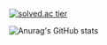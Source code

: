 [![solved.ac tier](http://mazassumnida.wtf/api/generate_badge?boj=aes4546)](https://solved.ac/aes4546)

![Anurag's GitHub stats](https://github-readme-stats.vercel.app/api?username=JYK75&show_icons=true&theme=synthwave)


<!--
**JYK75/JYK75** is a ✨ _special_ ✨ repository because its `README.md` (this file) appears on your GitHub profile.

Here are some ideas to get you started:

- 🔭 I’m currently working on ...
- 🌱 I’m currently learning ...
- 👯 I’m looking to collaborate on ...
- 🤔 I’m looking for help with ...
- 💬 Ask me about ...
- 📫 How to reach me: ...
- 😄 Pronouns: ...
- ⚡ Fun fact: ...
-->
